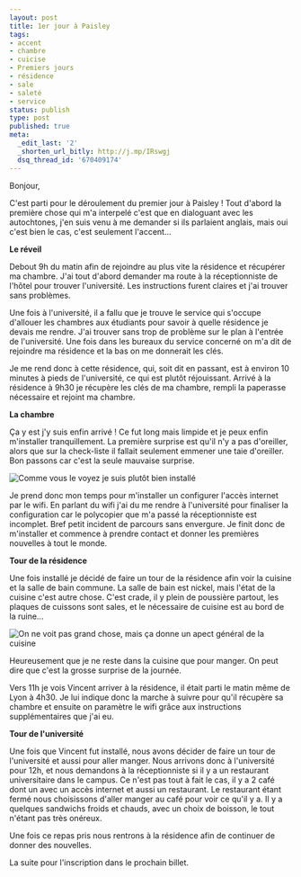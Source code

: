 ```yaml
---
layout: post
title: 1er jour à Paisley
tags:
- accent
- chambre
- cuicise
- Premiers jours
- résidence
- sale
- saleté
- service
status: publish
type: post
published: true
meta:
  _edit_last: '2'
  _shorten_url_bitly: http://j.mp/IRswgj
  dsq_thread_id: '670409174'
---
```

Bonjour,

C'est parti pour le déroulement du premier jour à Paisley !
Tout d'abord la première chose qui m'a interpelé c'est que en dialoguant avec les autochtones, j'en suis venu à me demander si ils parlaient anglais, mais oui c'est bien le cas, c'est seulement l'accent...

**Le réveil**

Debout 9h du matin afin de rejoindre au plus vite la résidence et récupérer ma chambre. J'ai tout d'abord demander ma route à la réceptionniste de l'hôtel pour trouver l'université. Les instructions furent claires et j'ai trouver sans problèmes.

Une fois à l'université, il a fallu que je trouve le service qui s'occupe d'allouer les chambres aux étudiants pour savoir à quelle résidence je devais me rendre. J'ai trouver sans trop de problème sur le plan à l'entrée de l'université. Une fois dans les bureaux du service concerné on m'a dit de rejoindre ma résidence et la bas on me donnerait les clés.

Je me rend donc à cette résidence, qui, soit dit en passant, est à environ 10 minutes à pieds de l'université, ce qui est plutôt réjouissant. Arrivé à la résidence à 9h30 je récupère les clés de ma chambre, rempli la paperasse nécessaire et rejoint ma chambre.

**La chambre**

Ça y est j'y suis enfin arrivé ! Ce fut long mais limpide et je peux enfin m'installer tranquillement. La première surprise est qu'il n'y a pas d'oreiller, alors que sur la check-liste il fallait seulement emmener une taie d'oreiller. Bon passons car c'est la seule mauvaise surprise.

![Comme vous le voyez je suis plutôt bien installé](http://luxifer.fr/wordpress/wp-content/uploads/2009/01/29012009045-300x225.jpg "Le bureau")

Je prend donc mon temps pour m'installer un configurer l'accès internet par le wifi. En parlant du wifi j'ai du me rendre à l'université pour finaliser la configuration car le polycopier que m'a passé la réceptionniste est incomplet. Bref petit incident de parcours sans envergure. Je finit donc de m'installer et commence à prendre contact et donner les premières nouvelles à tout le monde.

**Tour de la résidence**

Une fois installé je décidé de faire un tour de la résidence afin voir la cuisine et la salle de bain commune. La salle de bain est nickel, mais l'état de la cuisine c'est autre chose. C'est crade, il y plein de poussière partout, les plaques de cuissons sont sales, et le nécessaire de cuisine est au bord de la ruine...

![On ne voit pas grand chose, mais ça donne un apect général de la cuisine](http://luxifer.fr/wordpress/wp-content/uploads/2009/01/29012009050-300x225.jpg "Aperçu de la cuisine")

Heureusement que je ne reste dans la cuisine que pour manger. On peut dire que c'est la grosse surprise de la journée.

Vers 11h je vois Vincent arriver à la résidence, il était parti le matin même de Lyon à 4h30. Je lui indique donc la marche à suivre pour qu'il récupère sa chambre et ensuite on paramètre le wifi grâce aux instructions supplémentaires que j'ai eu.

**Tour de l'université**

Une fois que Vincent fut installé, nous avons décider de faire un tour de l'université et aussi pour aller manger. Nous arrivons donc à l'université pour 12h, et nous demandons à la réceptionniste si il y a un restaurant universitaire dans le campus. Ce n'est pas tout à fait le cas, il y a 2 café dont un avec un accès internet et aussi un restaurant. Le restaurant étant fermé nous choisissons d'aller manger au café pour voir ce qu'il y a. Il y a quelques sandwichs froids et chauds, avec un choix de boisson, le tout n'étant pas très onéreux.

Une fois ce repas pris nous rentrons à la résidence afin de continuer de donner des nouvelles.

La suite pour l'inscription dans le prochain billet.
